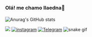 ### Olá! me chamo Ilaedna👋
####
![Anurag's GitHub stats](https://github-readme-stats.vercel.app/api?username=ilaedna16&show_icons=true&theme=radical)

 <a href= "mailto:ilaedna.silva@alunos.uferssa.edu.br"><img src="https://img.shields.io/badge/Gmail-D14836?style=for-the-badge&logo=gmail&logoColor=white" target="_blank"></a>
[![instagram](https://img.shields.io/badge/Instagram-E4405F?style=for-the-badge&logo=instagram&logoColor=white)](https://www.instagram.com/ilaedna_16/)
[![Telegram](https://img.shields.io/badge/Telegram-2CA5E0?style=for-the-badge&logo=telegram&logoColor=white)](https://t.me/+5584999918295)
![snake gif](https://github.com/ilaedna16/ilaedna16/blob/output/github-contribution-grid-snake.svg)  



